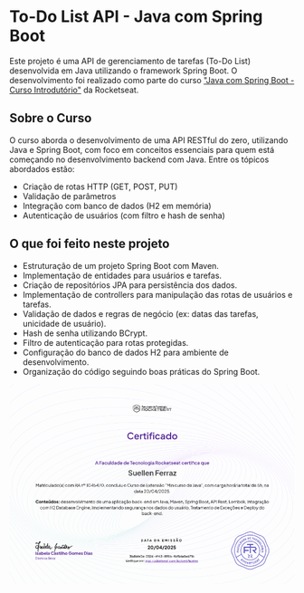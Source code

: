 # To-Do List API - Java com Spring Boot

Este projeto é uma API de gerenciamento de tarefas (To-Do List) desenvolvida em Java utilizando o framework Spring Boot. O desenvolvimento foi realizado como parte do curso ["Java com Spring Boot - Curso Introdutório"](https://app.rocketseat.com.br/journey/java-com-spring-boot-curso-introdutorio/overview) da Rocketseat.

## Sobre o Curso

O curso aborda o desenvolvimento de uma API RESTful do zero, utilizando Java e Spring Boot, com foco em conceitos essenciais para quem está começando no desenvolvimento backend com Java. Entre os tópicos abordados estão:

- Criação de rotas HTTP (GET, POST, PUT)
- Validação de parâmetros
- Integração com banco de dados (H2 em memória)
- Autenticação de usuários (com filtro e hash de senha)

## O que foi feito neste projeto

- Estruturação de um projeto Spring Boot com Maven.
- Implementação de entidades para usuários e tarefas.
- Criação de repositórios JPA para persistência dos dados.
- Implementação de controllers para manipulação das rotas de usuários e tarefas.
- Validação de dados e regras de negócio (ex: datas das tarefas, unicidade de usuário).
- Hash de senha utilizando BCrypt.
- Filtro de autenticação para rotas protegidas.
- Configuração do banco de dados H2 para ambiente de desenvolvimento.
- Organização do código seguindo boas práticas do Spring Boot.

![Certificado do Curso](docs/certificado-rocketseat.png)